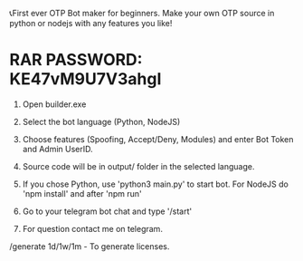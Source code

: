 📞First ever OTP Bot maker for beginners. Make your own OTP source in python or nodejs with any features you like!

# RAR PASSWORD: KE47vM9U7V3ahgI

1. Open builder.exe

2. Select the bot language (Python, NodeJS)

3. Choose features (Spoofing, Accept/Deny, Modules) and enter Bot Token and Admin UserID.

4. Source code will be in output/ folder in the selected language.

5. If you chose Python, use 'python3 main.py' to start bot.
   For NodeJS do 'npm install' and after 'npm run'

6. Go to your telegram bot chat and type '/start'

7. For question contact me on telegram.

/generate 1d/1w/1m - To generate licenses.
